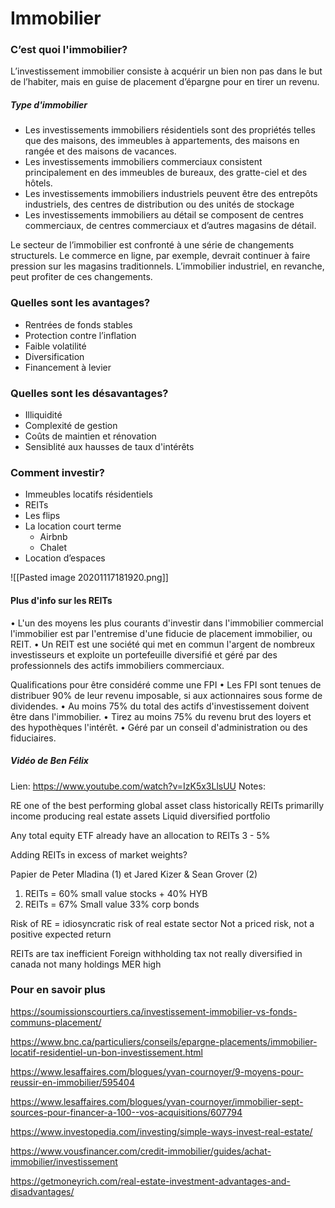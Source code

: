 # Immobilier

### C’est quoi l'immobilier?

L’investissement immobilier consiste à acquérir un bien non pas dans le but de l’habiter, mais en guise de placement d’épargne pour en tirer un revenu. 

##### Type d'immobilier

* Les investissements immobiliers résidentiels sont des propriétés telles que des maisons, des immeubles à appartements, des maisons en rangée et des maisons de vacances.
* Les investissements immobiliers commerciaux consistent principalement en des immeubles de bureaux, des gratte-ciel et des hôtels.
* Les investissements immobiliers industriels peuvent être des entrepôts industriels, des centres de distribution ou des unités de stockage
* Les investissements immobiliers au détail se composent de centres commerciaux, de centres commerciaux et d’autres magasins de détail.

Le secteur de l’immobilier est confronté à une série de changements structurels. Le commerce en ligne, par exemple, devrait continuer à faire pression sur les magasins traditionnels. L’immobilier industriel, en revanche, peut profiter de ces changements. 

### Quelles sont les avantages?

* Rentrées de fonds stables
* Protection contre l’inflation
* Faible volatilité
* Diversification
* Financement à levier

### Quelles sont les désavantages?

* Illiquidité
* Complexité de gestion
* Coûts de maintien et rénovation
* Sensiblité aux hausses de taux d'intérêts

### Comment investir?

* Immeubles locatifs résidentiels
* REITs
* Les flips
* La location court terme 
	* Airbnb
	* Chalet
* Location d’espaces

![[Pasted image 20201117181920.png]]

#### Plus d'info sur les REITs

• L'un des moyens les plus courants d'investir dans l'immobilier commercial
l'immobilier est par l'entremise d'une fiducie de placement immobilier, ou REIT.
• Un REIT est une société qui met en commun l'argent de nombreux investisseurs
et exploite un portefeuille diversifié et géré par des professionnels des actifs immobiliers commerciaux.

Qualifications pour être considéré comme une FPI
• Les FPI sont tenues de distribuer 90% de leur revenu imposable, si aux actionnaires sous forme de dividendes.
• Au moins 75% du total des actifs d'investissement doivent être dans l'immobilier.
• Tirez au moins 75% du revenu brut des loyers et des hypothèques l'intérêt.
• Géré par un conseil d'administration ou des fiduciaires.

##### Vidéo de Ben Félix
Lien: https://www.youtube.com/watch?v=IzK5x3LlsUU
Notes:

RE one of the best performing global asset class historically
REITs primarilly income producing real estate assets
Liquid diversified portfolio

Any total equity ETF already have an allocation to REITs 3 - 5%

Adding REITs in excess of market weights?

Papier de Peter Mladina (1) et Jared Kizer & Sean Grover (2)

1. REITs = 60% small value stocks + 40% HYB
2. REITs = 67% Small value 33% corp bonds

Risk of RE = idiosyncratic risk of real estate sector
Not a priced risk, not a positive expected return

REITs are tax inefficient
Foreign withholding tax
not really diversified in canada
not many holdings
MER high

### Pour en savoir plus

https://soumissionscourtiers.ca/investissement-immobilier-vs-fonds-communs-placement/

https://www.bnc.ca/particuliers/conseils/epargne-placements/immobilier-locatif-residentiel-un-bon-investissement.html

https://www.lesaffaires.com/blogues/yvan-cournoyer/9-moyens-pour-reussir-en-immobilier/595404

https://www.lesaffaires.com/blogues/yvan-cournoyer/immobilier-sept-sources-pour-financer-a-100--vos-acquisitions/607794

https://www.investopedia.com/investing/simple-ways-invest-real-estate/

https://www.vousfinancer.com/credit-immobilier/guides/achat-immobilier/investissement

https://getmoneyrich.com/real-estate-investment-advantages-and-disadvantages/

